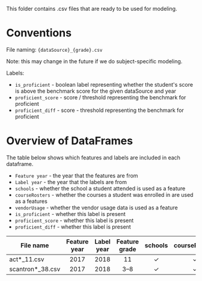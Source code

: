This folder contains .csv files that are ready to be used for modeling. 

# Conventions
File naming: `{dataSource}_{grade}.csv`

Note: this may change in the future if we do subject-specific modeling.

Labels:
- `is_proficient` - boolean label representing whether the student's score is above the benchmark score for the given dataSource and year
- `proficient_score` - score / threshold representing the benchmark for proficient
- `proficient_diff` - score - threshold representing the benchmark for proficient

# Overview of DataFrames
The table below shows which features and labels are included in each dataframe. 
- `Feature year` - the year that the features are from
- `Label year` - the year that the labels are from
- `schools` - whether the school a student attended is used as a feature
- `courseRosters` - whether the courses a student was enrolled in are used as a features
- `vendorUsage` - whether the vendor usage data is used as a feature
- `is_proficient` - whether this label is present
- `proficient_score` - whether this label is present
- `proficient_diff` - whether this label is present


| File name |  Feature year | Label year | Feature grade |  schools | courseRosters |  vendorUsage | is_proficient | proficient_score | proficient_diff |
| --- | :---: | :---: | :---: | :---: | :---: | :---: | :---: | :---: | :---: |
| act*_11.csv | 2017 | 2018 | 11 | ✓ | ✓ | ✓ | ✓ | ✓ | ✓ |
| scantron*_38.csv | 2017 | 2018 | 3–8 | ✓ | ✓ | ✓ | ✓ | ✓ | ✓ |
